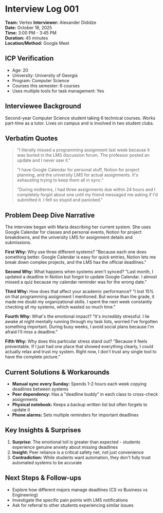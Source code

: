 # Interview Log 001
**Team:** Vertex 
**Interviewer:** Alexander Dididze  
**Date:** October 18, 2025  
**Time:** 3:00 PM - 3:45 PM  
**Duration:** 45 minutes  
**Location/Method:** Google Meet  


## ICP Verification
- Age: 20
- University: University of Georgia
- Program: Computer Science
- Courses this semester: 6 courses
- Uses multiple tools for task management: Yes

## Interviewee Background
Second-year Computer Science student taking 6 technical courses. Works part-time as a tutor. Lives on campus and is involved in two student clubs.

## Verbatim Quotes
> "I literally missed a programming assignment last week because it was buried in the LMS discussion forum. The professor posted an update and I never saw it."
> 
> "I have Google Calendar for personal stuff, Notion for project planning, and the university LMS for actual assignments. It's exhausting trying to keep them all in sync."
> 
> "During midterms, I had three assignments due within 24 hours and I completely forgot about one until my friend messaged me asking if I'd submitted it. I felt so stupid and panicked."

## Problem Deep Dive Narrative
The interview began with Maria describing her current system. She uses Google Calendar for classes and personal events, Notion for project breakdowns, and the university LMS for assignment details and submissions.

**First Why:** Why use three different systems? "Because each one does something better. Google Calendar is easy for quick entries, Notion lets me break down complex projects, and the LMS has the official deadlines."

**Second Why:** What happens when systems aren't synced? "Last month, I updated a deadline in Notion but forgot to update Google Calendar. I almost missed a quiz because my calendar reminder was for the wrong date."

**Third Why:** How does that affect your academic performance? "I lost 15% on that programming assignment I mentioned. But worse than the grade, it made me doubt my organizational skills. I spent the next week constantly checking all my systems, which wasted so much time."

**Fourth Why:** What's the emotional impact? "It's incredibly stressful. I lie awake at night mentally running through my task lists, worried I've forgotten something important. During busy weeks, I avoid social plans because I'm afraid I'll miss a deadline."

**Fifth Why:** Why does this particular stress stand out? "Because it feels preventable. If I just had one place that showed everything clearly, I could actually relax and trust my system. Right now, I don't trust any single tool to have the complete picture."

## Current Solutions & Workarounds
- **Manual sync every Sunday:** Spends 1-2 hours each week copying deadlines between systems
- **Peer dependency:** Has a "deadline buddy" in each class to cross-check assignments
- **Physical notebook:** Keeps a backup written list but often forgets to update it
- **Phone alarms:** Sets multiple reminders for important deadlines

## Key Insights & Surprises
1. **Surprise:** The emotional toll is greater than expected - students experience genuine anxiety about missing deadlines
2. **Insight:** Peer reliance is a critical safety net, not just convenience
3. **Contradiction:** While students want automation, they don't fully trust automated systems to be accurate

## Next Steps & Follow-ups
- Explore how different majors manage deadlines (CS vs Business vs Engineering)
- Investigate the specific pain points with LMS notifications
- Ask for referral to other students experiencing similar issues

